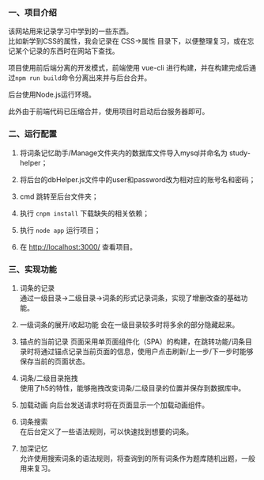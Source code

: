 ### 一、项目介绍
该网站用来记录学习中学到的一些东西。  
比如新学到CSS的属性，我会记录在 CSS->属性 目录下，以便整理复习，或在忘记某个记录的东西时在网站下查找。  

项目使用前后端分离的开发模式，前端使用 vue-cli 进行构建，并在构建完成后通过`npm run build`命令分离出来并与后台合并。

后台使用Node.js运行环境。

此外由于前端代码已压缩合并，使用项目时启动后台服务器即可。

### 二、运行配置
1. 将词条记忆助手/Manage文件夹内的数据库文件导入mysql并命名为 study-helper；

2. 将后台的dbHelper.js文件中的user和password改为相对应的账号名和密码；

3. cmd 跳转至后台文件夹；

4. 执行 `cnpm install` 下载缺失的相关依赖；

5. 执行 `node app` 运行项目；

6. 在 <http://localhost:3000/> 查看项目。

### 三、实现功能
1. 词条的记录  
通过一级目录->二级目录->词条的形式记录词条，实现了增删改查的基础功能。

2. 一级词条的展开/收起功能
会在一级目录较多时将多余的部分隐藏起来。

3. 锚点的当前记录
页面采用单页面组件化（SPA）的构建，在跳转功能/词条目录时将通过锚点记录当前页面的信息，使用户点击刷新/上一步/下一步时能够保存当前的页面状态。

4. 词条/二级目录拖拽  
使用了h5的特性，能够拖拽改变词条/二级目录的位置并保存到数据库中。

5. 加载动画
向后台发送请求时将在页面显示一个加载动画组件。

6. 词条搜索  
在后台定义了一些语法规则，可以快速找到想要的词条。

7. 加深记忆  
允许使用搜索词条的语法规则，将查询到的所有词条作为题库随机出题，一般用来复习。
